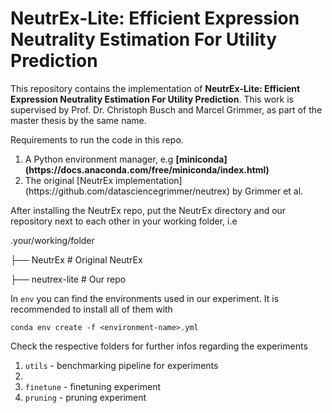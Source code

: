 # NeutrEx-Lite: Efficient Expression Neutrality Estimation For Utility Prediction

This repository contains the implementation of <b>NeutrEx-Lite: Efficient Expression Neutrality Estimation For Utility Prediction</b>. This work is supervised by Prof. Dr. Christoph Busch and Marcel Grimmer, as part of the master thesis by the same name.

Requirements to run the code in this repo.

<ol>
    <li>A Python environment manager, e.g <b>[miniconda](https://docs.anaconda.com/free/miniconda/index.html)</b></li>
    <li>The original [NeutrEx implementation](https://github.com/datasciencegrimmer/neutrex) by Grimmer et al.</li>
</ol>

After installing the NeutrEx repo, put the NeutrEx directory and our repository next to each other in your working folder, i.e

.your/working/folder

├── NeutrEx                      # Original NeutrEx

├── neutrex-lite                 # Our repo

In `env` you can find the environments used in our experiment. It is recommended to install all of them with

`conda env create -f <environment-name>.yml`

Check the respective folders for further infos regarding the experiments

<ol>
    <li><code>utils</code> - benchmarking pipeline for experiments <li>
    <li><code>finetune</code> - finetuning experiment</li>
    <li><code>pruning</code> - pruning experiment
</ol>
